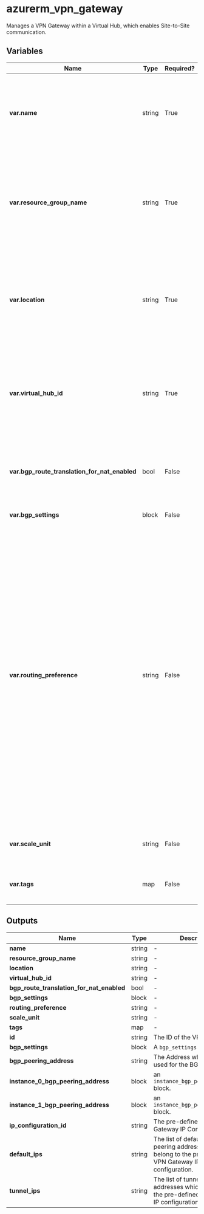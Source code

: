 # azurerm_vpn_gateway

Manages a VPN Gateway within a Virtual Hub, which enables Site-to-Site communication.

## Variables

| Name | Type | Required? |  Default  |  Description |
| ---- | ---- | --------- |  ----------- | ----------- |
| **var.name** | string | True | -  |  The Name which should be used for this VPN Gateway. Changing this forces a new resource to be created. | 
| **var.resource_group_name** | string | True | -  |  The Name of the Resource Group in which this VPN Gateway should be created. Changing this forces a new resource to be created. | 
| **var.location** | string | True | -  |  The Azure location where this VPN Gateway should be created. Changing this forces a new resource to be created. | 
| **var.virtual_hub_id** | string | True | -  |  The ID of the Virtual Hub within which this VPN Gateway should be created. Changing this forces a new resource to be created. | 
| **var.bgp_route_translation_for_nat_enabled** | bool | False | `False`  |  Is BGP route translation for NAT on this VPN Gateway enabled? Defaults to `false`. | 
| **var.bgp_settings** | block | False | -  |  A `bgp_settings` block. | 
| **var.routing_preference** | string | False | -  |  Azure routing preference lets you to choose how your traffic routes between Azure and the internet. You can choose to route traffic either via the Microsoft network (default value, `Microsoft Network`), or via the ISP network (public internet, set to `Internet`). More context of the configuration can be found in the [Microsoft Docs](https://docs.microsoft.com/azure/virtual-wan/virtual-wan-site-to-site-portal#gateway) to create a VPN Gateway. Changing this forces a new resource to be created. | 
| **var.scale_unit** | string | False | `1`  |  The Scale Unit for this VPN Gateway. Defaults to `1`. | 
| **var.tags** | map | False | -  |  A mapping of tags to assign to the VPN Gateway. | 



## Outputs

| Name | Type | Description |
| ---- | ---- | --------- | 
| **name** | string  | - | 
| **resource_group_name** | string  | - | 
| **location** | string  | - | 
| **virtual_hub_id** | string  | - | 
| **bgp_route_translation_for_nat_enabled** | bool  | - | 
| **bgp_settings** | block  | - | 
| **routing_preference** | string  | - | 
| **scale_unit** | string  | - | 
| **tags** | map  | - | 
| **id** | string  | The ID of the VPN Gateway. | 
| **bgp_settings** | block  | A `bgp_settings` block. | 
| **bgp_peering_address** | string  | The Address which should be used for the BGP Peering. | 
| **instance_0_bgp_peering_address** | block  | an `instance_bgp_peering_address` block. | 
| **instance_1_bgp_peering_address** | block  | an `instance_bgp_peering_address` block. | 
| **ip_configuration_id** | string  | The pre-defined id of VPN Gateway IP Configuration. | 
| **default_ips** | string  | The list of default BGP peering addresses which belong to the pre-defined VPN Gateway IP configuration. | 
| **tunnel_ips** | string  | The list of tunnel public IP addresses which belong to the pre-defined VPN Gateway IP configuration. | 